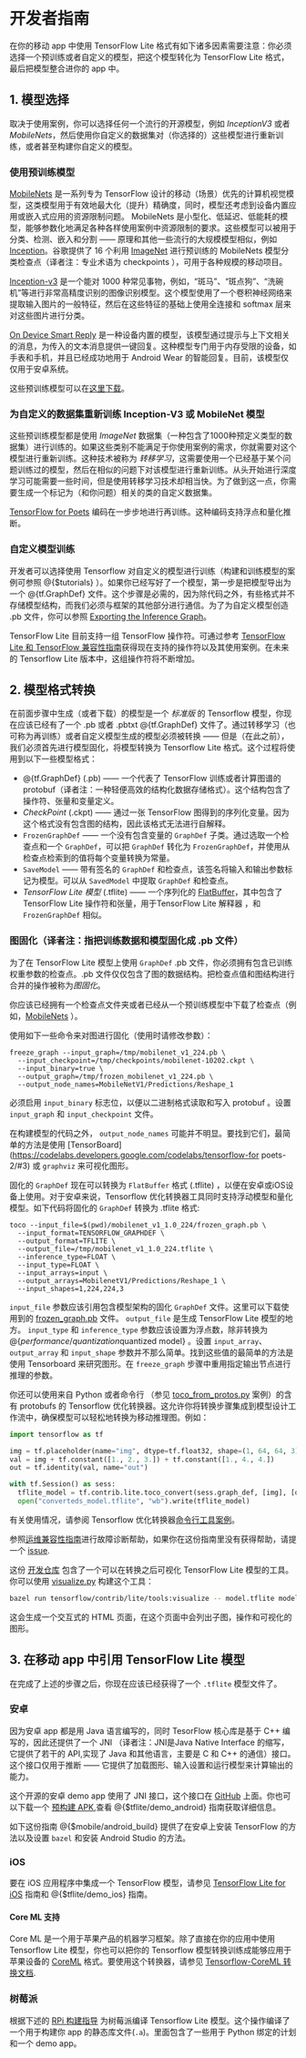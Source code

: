 # 开发者指南

在你的移动 app 中使用 TensorFlow Lite 格式有如下诸多因素需要注意：你必须选择一个预训练或者自定义的模型，把这个模型转化为 TensorFlow Lite 格式，最后把模型整合进你的 app 中。

## 1. 模型选择

取决于使用案例，你可以选择任何一个流行的开源模型，例如 *InceptionV3* 或者 *MobileNets*，然后使用你自定义的数据集对（你选择的）这些模型进行重新训练，或者甚至构建你自定义的模型。

### 使用预训练模型

[MobileNets](https://research.googleblog.com/2017/06/mobilenets-open-source-models-for.html) 是一系列专为 TensorFlow 设计的移动（场景）优先的计算机视觉模型，这类模型用于有效地最大化（提升）精确度，同时，模型还考虑到设备内置应用或嵌入式应用的资源限制问题。 MobileNets 是小型化、低延迟、低能耗的模型，能够参数化地满足各种各样使用案例中资源限制的要求。这些模型可以被用于分类、检测、嵌入和分割 —— 原理和其他一些流行的大规模模型相似，例如 [Inception](https://arxiv.org/pdf/1602.07261.pdf)。谷歌提供了 16 个利用 [ImageNet](http://www.image-net.org/challenges/LSVRC/) 进行预训练的 MobileNets 模型分类检查点（译者注：专业术语为 checkpoints ），可用于各种规模的移动项目。

[Inception-v3](https://arxiv.org/abs/1512.00567) 是一个能对 1000 种常见事物，例如，“斑马”、“斑点狗”、“洗碗机”等进行非常高精度识别的图像识别模型。这个模型使用了一个卷积神经网络来提取输入图片的一般特征，然后在这些特征的基础上使用全连接和 softmax 层来对这些图片进行分类。

[On Device Smart Reply](https://research.googleblog.com/2017/02/on-device-machine-intelligence.html) 是一种设备内置的模型，该模型通过提示与上下文相关的消息，为传入的文本消息提供一键回复。这种模型专门用于内存受限的设备，如手表和手机，并且已经成功地用于 Android Wear 的智能回复。目前，该模型仅仅用于安卓系统。

这些预训练模型可以在[这里下载](https://github.com/tensorflow/tensorflow/blob/master/tensorflow/contrib/lite/g3doc/models.md)。

### 为自定义的数据集重新训练 Inception-V3 或 MobileNet 模型

这些预训练模型都是使用 *ImageNet* 数据集（一种包含了1000种预定义类型的数据集）进行训练的。如果这些类别不能满足于你使用案例的需求，你就需要对这个模型进行重新训练。这种技术被称为 *转移学习*，这需要使用一个已经基于某个问题训练过的模型，然后在相似的问题下对该模型进行重新训练。从头开始进行深度学习可能需要一些时间，但是使用转移学习技术却相当快。为了做到这一点，你需要生成一个标记为（和你问题）相关的类的自定义数据集。

[TensorFlow for Poets](https://codelabs.developers.google.com/codelabs/tensorflow-for-poets/) 编码在一步步地进行再训练。这种编码支持浮点和量化推断。

### 自定义模型训练

开发者可以选择使用 Tensorflow 对自定义的模型进行训练（构建和训练模型的案例可参照 @{$tutorials} ）。如果你已经写好了一个模型，第一步是把模型导出为一个 @{tf.GraphDef} 文件。这个步骤是必需的，因为除代码之外，有些格式并不存储模型结构，而我们必须与框架的其他部分进行通信。为了为自定义模型创造 .pb 文件，你可以参照 [Exporting the Inference Graph](https://github.com/tensorflow/models/blob/master/research/slim/README.md)。

TensorFlow Lite 目前支持一组 TensorFlow 操作符。可通过参考 [TensorFlow Lite 和 TensorFlow 兼容性指南](https://github.com/tensorflow/tensorflow/tree/master/tensorflow/contrib/lite/g3doc/tf_ops_compatibility.md)获得现在支持的操作符以及其使用案例。在未来的 Tensorflow Lite 版本中，这组操作符将不断增加。

## 2. 模型格式转换

在前面步骤中生成（或者下载）的模型是一个 *标准版* 的 Tensorflow 模型，你现在应该已经有了一个 .pb 或者 .pbtxt @{tf.GraphDef} 文件了。通过转移学习（也可称为再训练）或者自定义模型生成的模型必须被转换 —— 但是（在此之前），我们必须首先进行模型固化，将模型转换为 Tensorflow Lite 格式。这个过程将使用到以下一些模型格式：

* @{tf.GraphDef} (.pb) —— 一个代表了 TensorFlow 训练或者计算图谱的 protobuf（译者注：一种轻便高效的结构化数据存储格式）。这个结构包含了操作符、张量和变量定义。
* *CheckPoint* (.ckpt) —— 通过一张 TensorFlow 图得到的序列化变量。因为这个格式没有包含图的结构，因此该格式无法进行自解释。
* `FrozenGraphDef` —— 一个没有包含变量的 `GraphDef` 子类。通过选取一个检查点和一个 `GraphDef`，可以把 `GraphDef` 转化为 `FrozenGraphDef`，并使用从检查点检索到的值将每个变量转换为常量。
* `SaveModel` —— 带有签名的 `GraphDef` 和检查点，该签名将输入和输出参数标记为模型。可以从 `SavedModel` 中提取 `GraphDef` 和检查点。
* *TensorFlow Lite 模型* (.tflite) —— 一个序列化的 [FlatBuffer](https://google.github.io/flatbuffers/)，其中包含了 TensorFlow Lite 操作符和张量，用于TensorFlow Lite 解释器 ，和 `FrozenGraphDef` 相似。

### 图固化（译者注：指把训练数据和模型固化成 .pb 文件）

为了在 TensorFlow Lite 模型上使用 `GraphDef` .pb 文件，你必须拥有包含已训练权重参数的检查点。.pb 文件仅仅包含了图的数据结构。把检查点值和图结构进行合并的操作被称为*图固化*。

你应该已经拥有一个检查点文件夹或者已经从一个预训练模型中下载了检查点（例如，[MobileNets](https://github.com/tensorflow/models/blob/master/research/slim/nets/mobilenet_v1.md) ）。

使用如下一些命令来对图进行固化（使用时请修改参数）：
```
freeze_graph --input_graph=/tmp/mobilenet_v1_224.pb \
  --input_checkpoint=/tmp/checkpoints/mobilenet-10202.ckpt \
  --input_binary=true \
  --output_graph=/tmp/frozen_mobilenet_v1_224.pb \
  --output_node_names=MobileNetV1/Predictions/Reshape_1
```

必须启用 `input_binary` 标志位，以便以二进制格式读取和写入 protobuf 。设置 `input_graph` 和 `input_checkpoint` 文件。

在构建模型的代码之外， `output_node_names` 可能并不明显。要找到它们，最简单的方法是使用 [TensorBoard](https://codelabs.developers.google.com/codelabs/tensorflow-for poets-2/#3) 或 `graphviz` 来可视化图形。

固化的 `GraphDef` 现在可以转换为 `FlatBuffer` 格式 (.tflite) ，以便在安卓或iOS设备上使用。对于安卓来说，Tensorflow 优化转换器工具同时支持浮动模型和量化模型。如下代码将固化的 `GraphDef` 转换为 .tflite 格式:

```
toco --input_file=$(pwd)/mobilenet_v1_1.0_224/frozen_graph.pb \
  --input_format=TENSORFLOW_GRAPHDEF \
  --output_format=TFLITE \
  --output_file=/tmp/mobilenet_v1_1.0_224.tflite \
  --inference_type=FLOAT \
  --input_type=FLOAT \
  --input_arrays=input \
  --output_arrays=MobilenetV1/Predictions/Reshape_1 \
  --input_shapes=1,224,224,3
```

 `input_file` 参数应该引用包含模型架构的固化 `GraphDef` 文件。这里可以下载使用到的 [frozen_graph.pb](https://storage.googleapis.com/download.tensorflow.org/models/mobilenet_v1_1.0_224_frozen.tgz) 文件。 `output_file` 是生成 TensorFlow Lite 模型的地方。 `input_type` 和 `inference_type` 参数应该设置为浮点数，除非转换为 @{$performance/quantization$quantized model} 。设置 `input_array`、`output_array` 和 `input_shape` 参数并不那么简单。找到这些值的最简单的方法是使用 Tensorboard 来研究图形。在 `freeze_graph` 步骤中重用指定输出节点进行推理的参数。

你还可以使用来自 Python 或者命令行 （参见  [toco_from_protos.py](https://github.com/tensorflow/tensorflow/tree/master/tensorflow/contrib/lite/toco/python/toco_from_protos.py) 案例）的含有 protobufs 的 Tensorflow 优化转换器。这允许你将转换步骤集成到模型设计工作流中，确保模型可以轻松地转换为移动推理图。例如：

```python
import tensorflow as tf

img = tf.placeholder(name="img", dtype=tf.float32, shape=(1, 64, 64, 3))
val = img + tf.constant([1., 2., 3.]) + tf.constant([1., 4., 4.])
out = tf.identity(val, name="out")

with tf.Session() as sess:
  tflite_model = tf.contrib.lite.toco_convert(sess.graph_def, [img], [out])
  open("converteds_model.tflite", "wb").write(tflite_model)
```

有关使用情况，请参阅 Tensorflow 优化转换器[命令行工具案例](https://github.com/tensorflow/tensorflow/tree/master/tensorflow/contrib/lite/toco/g3doc/cmdline_examples.md)。

参照[运维兼容性指南](https://github.com/tensorflow/tensorflow/tree/master/tensorflow/contrib/lite/g3doc/tf_ops_compatibility.md)进行故障诊断帮助，如果你在这份指南里没有获得帮助，请提一个 [issue](https://github.com/tensorflow/tensorflow/issues).

这份 [开发仓库](https://github.com/tensorflow/tensorflow) 包含了一个可以在转换之后可视化 TensorFlow Lite 模型的工具。你可以使用 [visualize.py](https://github.com/tensorflow/tensorflow/blob/master/tensorflow/contrib/lite/tools/visualize.py) 构建这个工具：

```sh
bazel run tensorflow/contrib/lite/tools:visualize -- model.tflite model_viz.html
```

这会生成一个交互式的 HTML 页面，在这个页面中会列出子图，操作和可视化的图形。


## 3. 在移动 app 中引用 TensorFlow Lite 模型

在完成了上述的步骤之后，你现在应该已经获得了一个 `.tflite` 模型文件了。

### 安卓

因为安卓 app 都是用 Java 语言编写的，同时 TesorFlow 核心库是基于 C++ 编写的，因此还提供了一个 JNI （译者注：JNI是Java Native Interface 的缩写，它提供了若干的 API,实现了 Java 和其他语言，主要是 C 和 C++ 的通信）接口。这个接口仅用于推断 —— 它提供了加载图形、输入设置和运行模型来计算输出的能力。

这个开源的安卓 demo app 使用了 JNI 接口，这个接口在 [GitHub](https://github.com/tensorflow/tensorflow/tree/master/tensorflow/contrib/lite/java/demo/app) 上面。你也可以下载一个 [预构建 APK](http://download.tensorflow.org/deps/tflite/TfLiteCameraDemo.apk),查看 @{$tflite/demo_android} 指南获取详细信息。

如下这份指南  @{$mobile/android_build}  提供了在安卓上安装 TensorFlow 的方法以及设置 `bazel` 和安装 Android Studio 的方法。

### iOS

要在 iOS 应用程序中集成一个 TensorFlow 模型，请参见 [TensorFlow Lite for iOS](https://github.com/tensorflow/tensorflow/tree/master/tensorflow/index/g3doc/ios.md) 指南和 @{$tflite/demo_ios} 指南。

#### Core ML 支持

Core ML 是一个用于苹果产品的机器学习框架。除了直接在你的应用中使用 Tensorflow Lite 模型，你也可以把你的 Tensorflow 模型转换训练成能够应用于苹果设备的 [CoreML](https://developer.apple.com/machine-learning/) 格式。要使用这个转换器，请参见 [Tensorflow-CoreML 转换文档](https://github.com/tf-coreml/tf-coreml).

### 树莓派

根据下述的 [RPi 构建指导](https://github.com/tensorflow/tensorflow/blob/master/tensorflow/contrib/lite/g3doc/rpi.md) 为树莓派编译 Tensorflow Lite 模型。这个操作编译了一个用于构建你 app 的静态库文件(`.a`)。里面包含了一些用于 Python 绑定的计划和一个 demo app。
